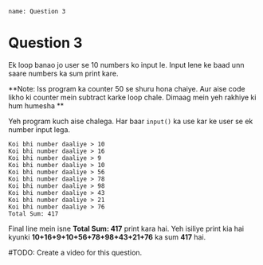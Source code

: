 ```ngMeta
name: Question 3
```

# Question 3

Ek loop banao jo user se 10 numbers ko input le. Input lene ke baad unn saare numbers ka sum print kare.

**Note: Iss program ka counter 50 se shuru hona chaiye. Aur aise code likho ki counter mein subtract karke loop chale. Dimaag mein yeh rakhiye ki hum humesha **

Yeh program kuch aise chalega. Har baar `input()` ka use kar ke user se ek number input lega.

```
Koi bhi number daaliye > 10
Koi bhi number daaliye > 16
Koi bhi number daaliye > 9
Koi bhi number daaliye > 10
Koi bhi number daaliye > 56
Koi bhi number daaliye > 78
Koi bhi number daaliye > 98
Koi bhi number daaliye > 43
Koi bhi number daaliye > 21
Koi bhi number daaliye > 76
Total Sum: 417
```
Final line mein isne **Total Sum: 417** print kara hai. Yeh isiliye print kia hai kyunki **10+16+9+10+56+78+98+43+21+76** ka sum **417** hai.

#TODO: Create a video for this question.

